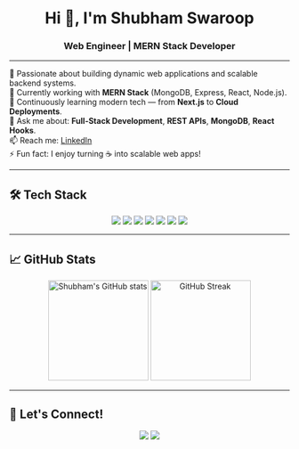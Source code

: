 <h1 align="center">Hi 👋, I'm Shubham Swaroop</h1>
<h3 align="center">Web Engineer | MERN Stack Developer</h3>

---

🌟 Passionate about building dynamic web applications and scalable backend systems.  
🔭 Currently working with **MERN Stack** (MongoDB, Express, React, Node.js).  
🌱 Continuously learning modern tech — from **Next.js** to **Cloud Deployments**.  
💬 Ask me about: **Full-Stack Development**, **REST APIs**, **MongoDB**, **React Hooks**.  
📫 Reach me: [LinkedIn](https://www.linkedin.com/in/shubham-swaroop-bba883207/)  
⚡ Fun fact: I enjoy turning ☕ into scalable web apps!

---

## 🛠️ Tech Stack

<div align="center">
  
  <img src="https://img.shields.io/badge/React-20232A?style=for-the-badge&logo=react&logoColor=61DAFB" />
  <img src="https://img.shields.io/badge/Node.js-339933?style=for-the-badge&logo=nodedotjs&logoColor=white" />
  <img src="https://img.shields.io/badge/Express.js-000000?style=for-the-badge&logo=express&logoColor=white" />
  <img src="https://img.shields.io/badge/MongoDB-4EA94B?style=for-the-badge&logo=mongodb&logoColor=white" />
  <img src="https://img.shields.io/badge/JavaScript-F7DF1E?style=for-the-badge&logo=javascript&logoColor=black" />
  <img src="https://img.shields.io/badge/HTML5-E34F26?style=for-the-badge&logo=html5&logoColor=white" />
  <img src="https://img.shields.io/badge/CSS3-1572B6?style=for-the-badge&logo=css3&logoColor=white" />

</div>

---

## 📈 GitHub Stats

<p align="center">
  <img src="https://github-readme-stats.vercel.app/api?username=ShubhSwarup&show_icons=true&theme=radical" alt="Shubham's GitHub stats" height="180" />
  <img src="https://github-readme-streak-stats.herokuapp.com/?user=ShubhSwarup&theme=radical" alt="GitHub Streak" height="180" />
</p>

---

## 🔗 Let's Connect!

<p align="center">
  <a href="https://www.linkedin.com/in/shubham-swaroop-bba883207/" target="_blank"><img src="https://img.shields.io/badge/-LinkedIn-0077B5?style=for-the-badge&logo=linkedin&logoColor=white" /></a>
  <a href="mailto:swaroopshubh@gmail.com"><img src="https://img.shields.io/badge/-Gmail-D14836?style=for-the-badge&logo=gmail&logoColor=white" /></a>
</p>
